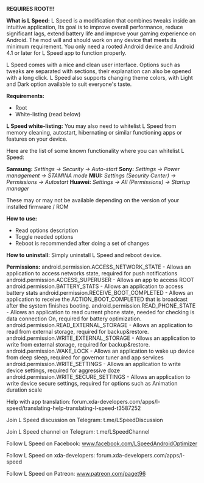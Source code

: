 <b>REQUIRES ROOT!!!</b>

<b>What is L Speed:</b>
L Speed is a modification that combines tweaks inside an intuitive application, Its goal is to improve overall performance, reduce significant lags, extend battery life and improve your gaming experience on Android.
The mod will and should work on any device that meets its minimum requirement.
You only need a rooted Android device and Android 4.1 or later for L Speed app to function properly.

L Speed comes with a nice and clean user interface. Options such as tweaks are separated with sections, their explanation can also be opened with a long click. L Speed also supports changing theme colors, with Light and Dark option available to suit everyone's taste.

<b>Requirements:</b>
- Root
- White-listing (read below)

<b>L Speed white-listing:</b>
You may also need to whitelist L Speed from memory cleaning, autostart, hibernating or similar functioning apps or features on your device.

Here are the list of some known functionality where you can whitelist L Speed:

<b>Samsung:</b> <i>Settings -> Security -> Auto-start</i>
<b>Sony:</b> <i>Settings -> Power management -> STAMINA mode</i>
<b>MIUI:</b> <i>Settings (Security Center) -> Permissions -> Autostart</i>
<b>Huawei:</b> <i>Settings -> All (Permissions) -> Startup manager</i>

These may or may not be available depending on the version of your installed firmware / ROM

<b>How to use:</b>
- Read options description
- Toggle needed options
- Reboot is recommended after doing a set of changes

<b>How to uninstall:</b>
Simply uninstall L Speed and reboot device.

<b>Permissions:</b>
android.permission.ACCESS_NETWORK_STATE - Allows an application to access networks state, required for push notifications
android.permission.ACCESS_SUPERUSER - Allows an app to access ROOT
android.permission.BATTERY_STATS - Allows an application to access battery stats
android.permission.RECEIVE_BOOT_COMPLETED - Allows an application to receive the ACTION_BOOT_COMPLETED that is broadcast after the system finishes booting.
android.permission.READ_PHONE_STATE - Allows an application to read current phone state, needed for checking is data connection On, required for battery optimization.
android.permission.READ_EXTERNAL_STORAGE - Allows an application to read from external storage, required for backup&restore.
android.permission.WRITE_EXTERNAL_STORAGE - Allows an application to write from external storage, required for backup&restore.
android.permission.WAKE_LOCK - Allows an application to wake up device from deep sleep, required for governor tuner and app services
android.permission.WRITE_SETTINGS - Allows an application to write device settings, required for aggressive doze
android.permission.WRITE_SECURE_SETTINGS - Allows an application to write device secure settings, required for options such as Animation duration scale


Help with app translation:
forum.xda-developers.com/apps/l-speed/translating-help-translating-l-speed-t3587252

Join L Speed discussion on Telegram:
t.me/LSpeedDiscussion

Join L Speed channel on Telegram:
t.me/LSpeedChannel

Follow L Speed on Facebook:
www.facebook.com/LSpeedAndroidOptimizer

Follow L Speed on xda-developers:
forum.xda-developers.com/apps/l-speed

Follow L Speed on Patreon:
www.patreon.com/paget96
